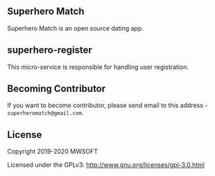 ## Superhero Match
Superhero Match is an open source dating app.

## superhero-register
This micro-service is responsible for handling user registration. 

## Becoming Contributor
If you want to become contributor, please send email to this address - `superheromatch@gmail.com`.

## License
Copyright 2019-2020 MWSOFT

Licensed under the GPLv3: http://www.gnu.org/licenses/gpl-3.0.html